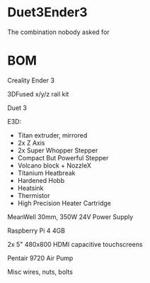 # Duet3Ender3
The combination nobody asked for

# BOM

Creality Ender 3

3DFused x/y/z rail kit

Duet 3

E3D:
- Titan extruder, mirrored
- 2x Z Axis
- 2x Super Whopper Stepper
- Compact But Powerful Stepper
- Volcano block + NozzleX
- Titanium Heatbreak
- Hardened Hobb
- Heatsink
- Thermistor
- High Precision Heater Cartridge

MeanWell 30mm, 350W 24V Power Supply

Raspberry Pi 4 4GB

2x 5" 480x800 HDMI capacitive touchscreens

Pentair 9720 Air Pump

Misc wires, nuts, bolts
